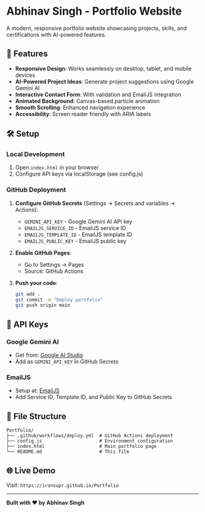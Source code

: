 # Abhinav Singh - Portfolio Website

A modern, responsive portfolio website showcasing projects, skills, and certifications with AI-powered features.

## 🚀 Features

- **Responsive Design**: Works seamlessly on desktop, tablet, and mobile devices
- **AI-Powered Project Ideas**: Generate project suggestions using Google Gemini AI
- **Interactive Contact Form**: With validation and EmailJS integration
- **Animated Background**: Canvas-based particle animation
- **Smooth Scrolling**: Enhanced navigation experience
- **Accessibility**: Screen reader friendly with ARIA labels

## 🛠️ Setup

### Local Development
1. Open `index.html` in your browser
2. Configure API keys via localStorage (see config.js)

### GitHub Deployment
1. **Configure GitHub Secrets** (Settings → Secrets and variables → Actions):
   - `GEMINI_API_KEY` - Google Gemini AI API key
   - `EMAILJS_SERVICE_ID` - EmailJS service ID
   - `EMAILJS_TEMPLATE_ID` - EmailJS template ID
   - `EMAILJS_PUBLIC_KEY` - EmailJS public key

2. **Enable GitHub Pages**:
   - Go to Settings → Pages
   - Source: GitHub Actions

3. **Push your code**:
   ```bash
   git add .
   git commit -m "Deploy portfolio"
   git push origin main
   ```

## 🔑 API Keys

### Google Gemini AI
- Get from: [Google AI Studio](https://aistudio.google.com/)
- Add as `GEMINI_API_KEY` in GitHub Secrets

### EmailJS
- Setup at: [EmailJS](https://www.emailjs.com/)
- Add Service ID, Template ID, and Public Key to GitHub Secrets

## 📁 File Structure

```
Portfolio/
├── .github/workflows/deploy.yml  # GitHub Actions deployment
├── config.js                     # Environment configuration
├── index.html                    # Main portfolio page
└── README.md                     # This file
```

## 🌐 Live Demo

Visit: `https://ironsupr.github.io/Portfolio`

---

**Built with ❤️ by Abhinav Singh**
